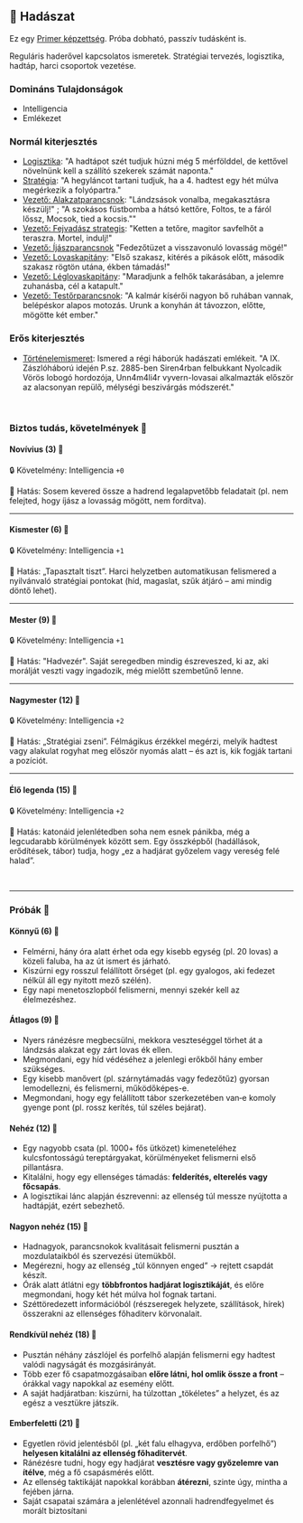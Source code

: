 ## 🔵 Hadászat

Ez egy [Primer képzettség](../017_primer_szekunder_ismeretek.md). Próba dobható, passzív tudásként is.

Reguláris haderővel kapcsolatos ismeretek. Stratégiai tervezés, logisztika, hadtáp, harci csoportok vezetése.

### Domináns Tulajdonságok

- Intelligencia
- Emlékezet

### Normál kiterjesztés

- [Logisztika](../fortelyok.szabad/logisztika.md): "A hadtápot szét tudjuk húzni még 5 mérfölddel, de kettővel növelnünk kell a szállító szekerek számát naponta."
- [Stratégia](../fortelyok.szabad/strategia.md): "A hegyláncot tartani tudjuk, ha a 4. hadtest egy hét múlva megérkezik a folyópartra."
- [Vezető: Alakzatparancsnok](../fortelyok.harci/vezeto_alakzatparancsnok.md): "Lándzsások vonalba, megakasztásra készülj!" ; "A szokásos füstbomba a hátsó kettőre, Foltos, te a fáról lőssz, Mocsok, tied a kocsis.""
- [Vezető: Fejvadász strategis](../fortelyok.harci/vezeto_fejvadasz_strategis.md): "Ketten a tetőre, magitor savfelhőt a teraszra. Mortel, indulj!"
- [Vezető: Íjászparancsnok](../fortelyok.harci/vezeto_ijaszparancsnok.md) "Fedezőtüzet a visszavonuló lovasság mögé!"
- [Vezető: Lovaskapitány](../fortelyok.harci/vezeto_lovaskapitany.md): "Első szakasz, kitérés a pikások előtt, második szakasz rögtön utána, ékben támadás!"
- [Vezető: Léglovaskapitány](../fortelyok.harci/vezeto_leglovaskapitany.md): "Maradjunk a felhők takarásában, a jelemre zuhanásba, cél a katapult."
- [Vezető: Testőrparancsnok](../fortelyok.harci/vezeto_testorparancsnok.md): "A kalmár kísérői nagyon bő ruhában vannak, belépéskor alapos motozás. Urunk a konyhán át távozzon, előtte, mögötte két ember."

### Erős kiterjesztés

- [Történelemismeret](../fortelyok.altalanos/tortenelemismeret.md):  Ismered a régi háborúk hadászati emlékeit. "A IX. Zászlóháború idején P.sz. 2885-ben Siren4rban felbukkant Nyolcadik Vörös lobogó hordozója, Unn4m4li4r vyvern-lovasai alkalmazták először az alacsonyan repülő, mélységi beszivárgás módszerét."

<br />

### Biztos tudás, követelmények 📖

#### Novívius (3) 📖

🔒 Követelmény: Intelligencia `+0`

🌟 Hatás: Sosem kevered össze a hadrend legalapvetőbb feladatait (pl. nem felejted, hogy íjász a lovasság mögött, nem fordítva).

---
#### Kismester (6) 📖

🔒 Követelmény: Intelligencia `+1`

🌟 Hatás: „Tapasztalt tiszt”. Harci helyzetben automatikusan felismered a nyilvánvaló stratégiai pontokat (híd, magaslat, szűk átjáró – ami mindig döntő lehet).

---
#### Mester (9) 📖

🔒 Követelmény: Intelligencia `+1`

🌟 Hatás: "Hadvezér". Saját seregedben mindig észreveszed, ki az, aki morálját veszti vagy ingadozik, még mielőtt szembetűnő lenne.

---
#### Nagymester (12) 📖

🔒 Követelmény:  Intelligencia `+2`

🌟 Hatás: „Stratégiai zseni”. Félmágikus érzékkel megérzi, melyik hadtest vagy alakulat rogyhat meg először nyomás alatt – és azt is, kik fogják tartani a pozíciót.

---
#### Élő legenda (15) 📖

🔒 Követelmény:  Intelligencia `+2`

🌟 Hatás: katonáid jelenlétedben soha nem esnek pánikba, még a legcudarabb körülmények között sem. Egy összképből (hadállások, erődítések, tábor) tudja, hogy „ez a hadjárat győzelem vagy vereség felé halad”. 

<br />

---
### Próbák 🎲

#### Könnyű (6) 🎲 

 - Felmérni, hány óra alatt érhet oda egy kisebb egység (pl. 20 lovas) a közeli faluba, ha az út ismert és járható.
- Kiszúrni egy rosszul felállított őrséget (pl. egy gyalogos, aki fedezet nélkül áll egy nyitott mező szélén).
- Egy napi menetoszlopból felismerni, mennyi szekér kell az élelmezéshez.

#### Átlagos (9) 🎲 

- Nyers ránézésre megbecsülni, mekkora veszteséggel törhet át a lándzsás alakzat egy zárt lovas ék ellen.
- Megmondani, egy híd védéséhez a jelenlegi erőkből hány ember szükséges.
- Egy kisebb manővert (pl. szárnytámadás vagy fedezőtűz) gyorsan lemodellezni, és felismerni, működőképes-e.
- Megmondani, hogy egy felállított tábor szerkezetében van‑e komoly gyenge pont (pl. rossz kerítés, túl széles bejárat).

#### Nehéz (12) 🎲 

- Egy nagyobb csata (pl. 1000+ fős ütközet) kimeneteléhez kulcsfontosságú tereptárgyakat, körülményeket felismerni első pillantásra.
- Kitalálni, hogy egy ellenséges támadás: **felderítés, elterelés vagy főcsapás**.
- A logisztikai lánc alapján észrevenni: az ellenség túl messze nyújtotta a hadtápját, ezért sebezhető.

#### Nagyon nehéz (15) 🎲 

- Hadnagyok, parancsnokok kvalitásait felismerni pusztán a mozdulataikból és szervezési ütemükből.
- Megérezni, hogy az ellenség „túl könnyen enged” → rejtett csapdát készít.
- Órák alatt átlátni egy **többfrontos hadjárat logisztikáját**, és előre megmondani, hogy két hét múlva hol fognak tartani.
- Széttöredezett információból (részseregek helyzete, szállítások, hírek) összerakni az ellenséges főhaditerv körvonalait.

#### Rendkívül nehéz (18) 🎲 

- Pusztán néhány zászlójel és porfelhő alapján felismerni egy hadtest valódi nagyságát és mozgásirányát.
- Több ezer fő csapatmozgásaiban **előre látni, hol omlik össze a front** – órákkal vagy napokkal az esemény előtt.
- A saját hadjáratban: kiszúrni, ha túlzottan „tökéletes” a helyzet, és az egész a vesztükre játszik.

#### Emberfeletti (21) 🎲 

- Egyetlen rövid jelentésből (pl. „két falu elhagyva, erdőben porfelhő”) **helyesen kitalálni az ellenség főhaditervét**.
- Ránézésre tudni, hogy egy hadjárat **vesztésre vagy győzelemre van ítélve**, még a fő csapásmérés előtt.
- Az ellenség taktikáját napokkal korábban **átérezni**, szinte úgy, mintha a fejében járna.
- Saját csapatai számára a jelenlétével azonnali hadrendfegyelmet és morált biztosítani 
